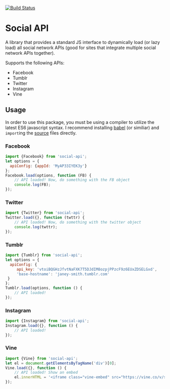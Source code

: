 [![Build Status](https://travis-ci.org/mkay581/social-api.svg?branch=master)](https://travis-ci.org/mkay581/social-api)

# Social API

A library that provides a standard JS interface to dynamically load (or lazy load) all social network APIs (good for
sites that integrate multiple social network APIs together).

Supports the following APIs:

* Facebook
* Tumblr
* Twitter
* Instagram
* Vine


## Usage

In order to use this package, you must be using a compiler to utilize the latest ES6 javascript syntax.
I recommend installing [babel](https://babeljs.io/) (or similiar) and `import`ing the [source](/src) files directly.

### Facebook

```javascript
import {Facebook} from 'social-api';
let options = {
  apiConfig: {appId: 'MyAP33IYEK3y'}
};
Facebook.load(options, function (FB) {
    // API loaded! Now, do something with the FB object
    console.log(FB);
});
```

### Twitter

```javascript
import {Twitter} from 'social-api';
Twitter.load({}, function (twttr) {
    // API loaded! Now, do something with the twitter object
    console.log(twttr);
});
```

### Tumblr

```javascript
import {Tumblr} from 'social-api';
let options = {
  apiConfig: {
     api_key: 'vtoiBQGHzJfvtNaFXK7T5DJdIM8ozpjPPzcF9z6EUxZDSELGxd',
     'base-hostname': 'janey-smith.tumblr.com'
 }
};
Tumblr.load(options, function () {
    // API loaded!
});
```

### Instagram

```javascript
import {Instagram} from 'social-api';
Instagram.load({}, function () {
    // API loaded!
});
```

### Vine

```javascript
import {Vine} from 'social-api';
let el = document.getElementsByTagName('div')[0];
Vine.load({}, function () {
    // API loaded! Show an embed
    el.innerHTML = '<iframe class="vine-embed" src="https://vine.co/v/sf90dfs/embed/simple" width="600" height="600" frameborder="0"></iframe>';
});
```
